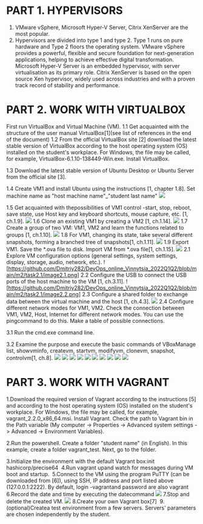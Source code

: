 # PART 1. HYPERVISORS
1. VMware vSphere, Microsoft Hyper-V Server, Citrix XenServer are the most popular.
2. Hypervisors are divided into type 1 and type 2. Type 1 runs on pure hardware and Type 2 floors the operating system.
VMware vSphere provides a powerful, flexible and secure foundation for next-generation applications, helping to achieve effective digital transformation. Microsoft Hyper-V Server is an embedded hypervisor, with server virtualisation as its primary role. Citrix XenServer is based on the open source Xen hypervisor, widely used across industries and with a proven track record of stability and performance.


# PART 2. WORK WITH VIRTUALBOX
First run VirtualBox and Virtual Machine (VM). 1.1 Get acquainted with the structure of the user manual VirtualBox[1](see list of references in the end of the document)
1.2 From the official VirtualBox site [2] download the latest stable version of VirtualBox according to the host operating system (OS) installed on the student's workplace. For Windows, the file may be called, for example, VirtualBox-6.1.10-138449-Win.exe. Install VirtualBox.

1.3 Download the latest stable version of Ubuntu Desktop or Ubuntu Server from the official site [3].

1.4 Create VM1 and install Ubuntu using the instructions [1, chapter 1.8]. Set machine name as "host machine name"_"student last name"
 ![](https://github.com/Dmitriy282/DevOps_online_Vinnytsia_2022Q1Q2/blob/main/m2/task2.1/image1.4.png?raw=true)
 
1.5 Get acquainted with thepossibilities of VM1 control -start, stop, reboot, save state, use Host key and keyboard shortcuts, mouse capture, etc. [1, ch.1.9].
 ![](https://github.com/Dmitriy282/DevOps_online_Vinnytsia_2022Q1Q2/blob/main/m2/task2.1/image1.5.png)
1.6 Clone an existing VM1 by creating a VM2 [1, ch.1.14].
 ![](https://github.com/Dmitriy282/DevOps_online_Vinnytsia_2022Q1Q2/blob/main/m2/task2.1/image1.6.png)
1.7 Create a group of two VM: VM1, VM2 and learn the functions related to groups [1, ch.1.10].
 ![](https://github.com/Dmitriy282/DevOps_online_Vinnytsia_2022Q1Q2/blob/main/m2/task2.1/image1.7.png)
1.8 For VM1, changing its state, take several different snapshots, forming a branched tree of snapshots[1, ch.1.11].
 ![](https://github.com/Dmitriy282/DevOps_online_Vinnytsia_2022Q1Q2/blob/main/m2/task2.1/image1.8.png)
1.9 Export VM1. Save the *.ova file to disk. Import VM from *.ova file[1, ch.1.15].
 ![](https://github.com/Dmitriy282/DevOps_online_Vinnytsia_2022Q1Q2/blob/main/m2/task2.1/image1.9.png)
2.1 Explore VM configuration options (general settings, system settings, display, storage, audio, network, etc.).
 ![https://github.com/Dmitriy282/DevOps_online_Vinnytsia_2022Q1Q2/blob/main/m2/task2.1/image2.1.png]
2.2 Configure the USB to connect the USB ports of the host machine to the VM [1, ch.3.11].
 ![https://github.com/Dmitriy282/DevOps_online_Vinnytsia_2022Q1Q2/blob/main/m2/task2.1/image2.2.png]
2.3 Configure a shared folder to exchange data between the virtual machine and the host [1, ch.4.3].
 ![](https://github.com/Dmitriy282/DevOps_online_Vinnytsia_2022Q1Q2/blob/main/m2/task2.1/image2.3.png)
2.4 Configure different network modes for VM1, VM2. Check the connection between VM1, VM2, Host, Internet for different network modes. You can use the pingcommand to do this. Make a table of possible connections.

3.1 Run the cmd.exe command line.

3.2 Examine the purpose and execute the basic commands of VBoxManage list, showvminfo, createvm, startvm, modifyvm, clonevm, snapshot, controlvm[1, ch.8].
![](https://github.com/Dmitriy282/DevOps_online_Vinnytsia_2022Q1Q2/blob/main/m2/task2.1/image3.2.png)
![](https://github.com/Dmitriy282/DevOps_online_Vinnytsia_2022Q1Q2/blob/main/m2/task2.1/image3.2%201.png)
![](https://github.com/Dmitriy282/DevOps_online_Vinnytsia_2022Q1Q2/blob/main/m2/task2.1/image3.2%202.png)
![](https://github.com/Dmitriy282/DevOps_online_Vinnytsia_2022Q1Q2/blob/main/m2/task2.1/image3.2%203.png)
![](https://github.com/Dmitriy282/DevOps_online_Vinnytsia_2022Q1Q2/blob/main/m2/task2.1/image3.2%204.png)
![](https://github.com/Dmitriy282/DevOps_online_Vinnytsia_2022Q1Q2/blob/main/m2/task2.1/image3.2%205.png)
![](https://github.com/Dmitriy282/DevOps_online_Vinnytsia_2022Q1Q2/blob/main/m2/task2.1/image3.2%206.png)
![](https://github.com/Dmitriy282/DevOps_online_Vinnytsia_2022Q1Q2/blob/main/m2/task2.1/image3.2%207.png)
![](https://github.com/Dmitriy282/DevOps_online_Vinnytsia_2022Q1Q2/blob/main/m2/task2.1/image3.2%208.png)
![](https://github.com/Dmitriy282/DevOps_online_Vinnytsia_2022Q1Q2/blob/main/m2/task2.1/image3.2%209.png)

# PART 3. WORK WITH VAGRANT

1.Download the required version of Vagrant according to the instructions [5] and according to the host operating system (OS) installed on the student's workplace. For Windows, the file may be called, for example, vagrant_2.2.0_x86_64.msi. Install Vagrant. Check the path to Vagrant bin in the Path variable (My computer -> Properties -> Advanced system settings -> Advanced -> Environment Variables).

2.Run the powershell. Create a folder "student name" (in English). In this example, create a folder vagrant_test. Next, go to the folder.

3.Initialize the environment with the default Vagrant box:init hashicorp/precise64
 ![]()
4.Run vagrant upand watch for messages during VM boot and startup.
 ![]()
5.Connect to the VM using the program PuTTY (can be downloaded from [6]), using SSH, IP address and port listed above (127.0.0.1:2222). By default, login -vagrantand password are also vagrant
 ![]()
6.Record the date and time by executing the datecommand
 ![](https://github.com/Dmitriy282/DevOps_online_Vinnytsia_2022Q1Q2/blob/main/m2/task2.1/imagePart3.png)
7.Stop and delete the created VM.
 ![](https://github.com/Dmitriy282/DevOps_online_Vinnytsia_2022Q1Q2/blob/main/m2/task2.1/imagePart3.7.png)
8.Create your own Vagrant box[7]
 ![]()
9.(optional)Createa test environment from a few servers. Servers' parameters are chosen independently by the student.
 ![]()

